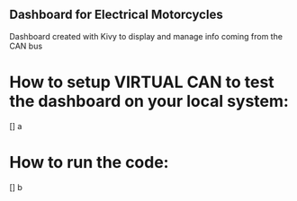 ## Dashboard for Electrical Motorcycles
Dashboard created with Kivy to display and manage info coming from the CAN bus

# How to setup VIRTUAL CAN to test the dashboard on your local system:
[] a

# How to run the code:
[] b
